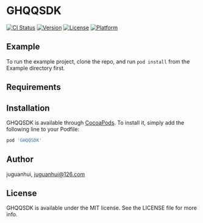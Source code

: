 # GHQQSDK

[![CI Status](https://img.shields.io/travis/juguanhui/GHQQSDK.svg?style=flat)](https://travis-ci.org/juguanhui/GHQQSDK)
[![Version](https://img.shields.io/cocoapods/v/GHQQSDK.svg?style=flat)](https://cocoapods.org/pods/GHQQSDK)
[![License](https://img.shields.io/cocoapods/l/GHQQSDK.svg?style=flat)](https://cocoapods.org/pods/GHQQSDK)
[![Platform](https://img.shields.io/cocoapods/p/GHQQSDK.svg?style=flat)](https://cocoapods.org/pods/GHQQSDK)

## Example

To run the example project, clone the repo, and run `pod install` from the Example directory first.

## Requirements

## Installation

GHQQSDK is available through [CocoaPods](https://cocoapods.org). To install
it, simply add the following line to your Podfile:

```ruby
pod 'GHQQSDK'
```

## Author

juguanhui, juguanhui@126.com

## License

GHQQSDK is available under the MIT license. See the LICENSE file for more info.
